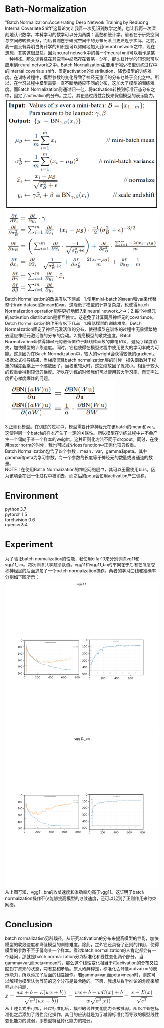 # Bath-Normalization
"Batch Normalization:Accelerating Deep Network Training by Reducing Internal Covariate Shift"这篇论文让我再一次见识到数学之美，也让我再一次深刻地认识数学。本科学习的数学可以分为两类：高数和统计学。前者在于研究空间与空间的转换关系，而后者则在于研究空间中的分布关系且更贴近于实际。之前，我一直没有弄明白统计学的知识是可以如何地加入到neural network之中。现在想想，其实这很显然。因为neural network中的每一个neural unit可以看作是某一种特征。那么该特征在其空间中必然存在着某一分布，那么统计学的知识就可以应用到neural network之中。Batch Normalization主要用于减少模型训练过程中的internal covariate shift，固定activation的distribution，降低模型的训练难度。在训练过程中，模型参数的变化导致了神经元激活的分布也处于变化之中。所以，在学习过程中模型需要一直不断地适应不同的分布，这加大了模型的训练难度。而Batch Normalization则通过归一化，将activation转换到标准正态分布之中，固定了activation的分布。之后，其在通过线性变换来保留模型的表示能力。 
![image](image/formula_1.PNG)    
![image](image/formula_2.PNG)  
Batch Normalization的改进有以下两点：1.使用mini-batch的mean和var来代替整个train dataset的mean和var，这降低了模型的计算复杂度，也使得batch Normalization operation能够更好地嵌入到neural network之中；2.每个神经元的activation distribution是相互独立。这避免了计算同层神经元的covariance。
Batch Normalization的作用有以下几点：1.降低模型的训练难度。Batch Normalization固定了神经元激活值的分布，使得模型在训练的过程中无需频繁地去适应神经元激活值的分布的变动。2.提高模型的收敛速度。Batch Normalization会使得神经元的激活值位于非线性函数的非饱和区，避免了梯度消失，加快模型的训练速度。同时，它也使得在模型过程中使用更大的学习率成为可能。这是因为在Batch Normalization中，较大的weight会获得较低的gradient。根据公式推导结果，当梯度流经batch normalization层的时候，损失函数对于权重的梯度会乘上一个缩放因子。当权重较大时，这就缩放因子就减小。相当于较大的权重会得到较低的梯度。所以在训练的时候我们可以使用较大学习率，而无需过度担心梯度爆炸的问题。  
![image](image/formula_3.PNG)  
3.正则化模型。在训练的过程中，模型需要计算神经元在该batch的mean和var。这使得同一个batch的样本产生了一定的关联性。所以模型在训练过程中并不会产生一个偏向于某一个样本的weight。这种正则化方法不同于dropout。同时，在使用batchnorm的时候，我也可以减少loss function中正则化项的权重。  
Batch Normalization包含了四个参数：mean，var，gamma和peta。其中gamma和peta为学习参数。每一个参数的长度等于神经元的数量或者通道的数量。  
NOTE：在使用Batch Normalization的神经网络层中，其可以无需使用bias，因为该项会在归一化过程中被消去，而之后的peta会使用activation产生偏移。
# Environment
python 3.7    
pytorch 1.5    
torchvision 0.6    
opencv 3.4 
# Experiment
为了验证batch normalization的性能，我使用cifar10来分别训练vg11和vgg11_bn。两次训练共享超参数值。vgg11和vgg11_bn的不同在于后者在每层卷积神经层的后面追加了一个batch normalization操作。两者的学习曲线和准确率分别如下图所示：  
![image](image/vgg11.jpg)  
![image](image/vgg11_bn.PNG)  
从上图可知，vgg11_bn的收敛速度和准确率均高于vgg11。这证明了batch normalization操作不仅能够提高模型的收敛速度，还可以起到了正则作用来约束网络。  
# Conclusion  
batch normalization另辟蹊径，从研究activation的分布来提高模型的性能，加快模型的收敛速度和降低模型的训练难度。除此，之外它还具备了正则的作用，使得模型的参数不至于偏向某一个样本。看过batch normalization的人肯定都会有一个疑问，那就是batch normalization分为标准化和线性变化两个部分。当gamma=var,而peta=mean时，那么这个线性变化相当于将activation的分布又拉回到了原来的状态，两者互相矛盾。原文的解释是，标准化会降低activation的表示能力，所以添加了后面的线性操作。若gamma=var,而peta=mean时，则这可以解释为模型认为当前的这个分布是最合适的。下面，我想从数学推论的角度来解释这个问题，  
![image](image/formula_4.gif)  
从上述公式中可知，经过标准化后，模型的线性变化能力会被减弱。所以作者在标准化之后添加了线性变化操作。其目的应该就是为了减弱标准化而导致的模型线性变化能力的减弱，即模型特征转化能力的减弱。
